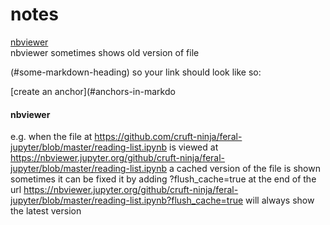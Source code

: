 # notes
[nbviewer](#nbviewer)  
nbviewer sometimes shows old version of file

(#some-markdown-heading) so your link should look like so:

[create an anchor](#anchors-in-markdo

#### nbviewer
e.g. when the file at
https://github.com/cruft-ninja/feral-jupyter/blob/master/reading-list.ipynb
is viewed at
https://nbviewer.jupyter.org/github/cruft-ninja/feral-jupyter/blob/master/reading-list.ipynb
a cached version of the file is shown sometimes
it can be fixed it by adding ?flush_cache=true at the end of the url
https://nbviewer.jupyter.org/github/cruft-ninja/feral-jupyter/blob/master/reading-list.ipynb?flush_cache=true
will always show the latest version
